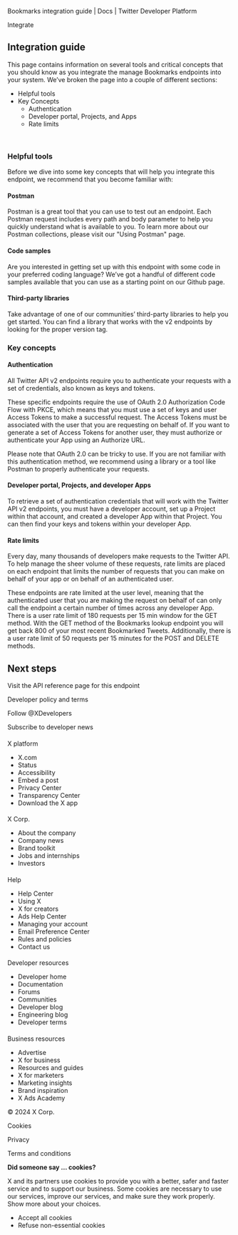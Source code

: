 



Bookmarks integration guide | Docs | Twitter Developer Platform 





































































































Integrate



Integration guide
-----------------


This page contains information on several tools and critical concepts that you should know as you integrate the manage Bookmarks endpoints into your system. We’ve broken the page into a couple of different sections:


* Helpful tools
* Key Concepts
	+ Authentication
	+ Developer portal, Projects, and Apps
	+ Rate limits


 


### Helpful tools


Before we dive into some key concepts that will help you integrate this endpoint, we recommend that you become familiar with:


#### Postman


Postman is a great tool that you can use to test out an endpoint. Each Postman request includes every path and body parameter to help you quickly understand what is available to you. To learn more about our Postman collections, please visit our "Using Postman" page. 


#### Code samples


Are you interested in getting set up with this endpoint with some code in your preferred coding language? We’ve got a handful of different code samples available that you can use as a starting point on our Github page.


#### Third-party libraries


Take advantage of one of our communities’ third-party libraries to help you get started. You can find a library that works with the v2 endpoints by looking for the proper version tag.


### Key concepts


#### Authentication


All Twitter API v2 endpoints require you to authenticate your requests with a set of credentials, also known as keys and tokens. 


These specific endpoints require the use of OAuth 2.0 Authorization Code Flow with PKCE, which means that you must use a set of keys and user Access Tokens to make a successful request. The Access Tokens must be associated with the user that you are requesting on behalf of. If you want to generate a set of Access Tokens for another user, they must authorize or authenticate your App using an Authorize URL.


Please note that OAuth 2.0 can be tricky to use. If you are not familiar with this authentication method, we recommend using a library or a tool like Postman to properly authenticate your requests.


#### Developer portal, Projects, and developer Apps


To retrieve a set of authentication credentials that will work with the Twitter API v2 endpoints, you must have a developer account, set up a Project within that account, and created a developer App within that Project. You can then find your keys and tokens within your developer App. 


#### Rate limits


Every day, many thousands of developers make requests to the Twitter API. To help manage the sheer volume of these requests, rate limits are placed on each endpoint that limits the number of requests that you can make on behalf of your app or on behalf of an authenticated user. 


These endpoints are rate limited at the user level, meaning that the authenticated user that you are making the request on behalf of can only call the endpoint a certain number of times across any developer App. There is a user rate limit of 180 requests per 15 min window for the GET method. With the GET method of the Bookmarks lookup endpoint you will get back 800 of your most recent Bookmarked Tweets. Additionally, there is a user rate limit of 50 requests per 15 minutes for the POST and DELETE methods. 











Next steps
------------






Visit the API reference page for this endpoint



















Developer policy and terms


Follow @XDevelopers


Subscribe to developer news












#### 
 X platform


* X.com
* Status
* Accessibility
* Embed a post
* Privacy Center
* Transparency Center
* Download the X app




#### 
 X Corp.


* About the company
* Company news
* Brand toolkit
* Jobs and internships
* Investors




#### 
 Help


* Help Center
* Using X
* X for creators
* Ads Help Center
* Managing your account
* Email Preference Center
* Rules and policies
* Contact us




#### 
 Developer resources


* Developer home
* Documentation
* Forums
* Communities
* Developer blog
* Engineering blog
* Developer terms




#### 
 Business resources


* Advertise
* X for business
* Resources and guides
* X for marketers
* Marketing insights
* Brand inspiration
* X Ads Academy









 © 2024 X Corp.
 


Cookies


Privacy


Terms and conditions






















**Did someone say … cookies?**  
  


 X and its partners use cookies to provide you with a better, safer and
 faster service and to support our business. Some cookies are necessary to use
 our services, improve our services, and make sure they work properly.
 Show more about your choices.


 




* Accept all cookies
* Refuse non-essential cookies
















